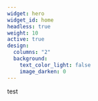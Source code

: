 ```yaml
---
widget: hero
widget_id: home
headless: true
weight: 10
active: true
design:
  columns: "2"
  background:
    text_color_light: false
    image_darken: 0
---
```

test